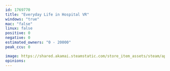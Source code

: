 ```yaml
---
id: 1769770
title: "Everyday Life in Hospital VR"
windows: "true"
mac: "false"
linux: false
positive: 0
negative: 0
estimated_owners: "0 - 20000"
peak_ccu: 0

image: https://shared.akamai.steamstatic.com/store_item_assets/steam/apps/1769770/header.jpg?t=1667089161
opinions:
---
```

